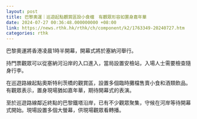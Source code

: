 ```yaml
---
layout: post
title: 巴黎奧運｜巡遊起點觀賞區設小食檔　有觀眾形容如置身嘉年華
date: 2024-07-27 00:36:48.000000000 +08:00
link: https://news.rthk.hk/rthk/ch/component/k2/1763349-20240727.htm
categories: rthk
---
```


巴黎奧運將香港凌晨1時半開幕，開幕式將於塞納河舉行。

持門票觀眾可以從塞納河沿岸的入口進入，當局設置安檢站，入場人士需要檢查隨身行李。 

在巡遊路線起點奧斯特利茨橋的觀賞區，設置多個臨時攤檔售賣小食和酒類飲品。有觀眾表示，置身現場猶如嘉年華，期待開幕式的表演。

至於巡遊路線鄰近終點的巴黎鐵塔沿岸，已有不少觀眾聚集，守候在河岸等待開幕式開始。現場設置多個大螢幕，供現場觀眾看轉播。
